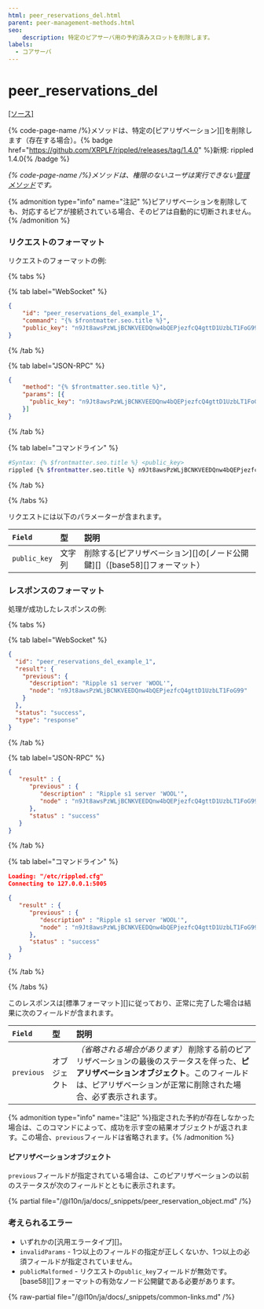 ```yaml
---
html: peer_reservations_del.html
parent: peer-management-methods.html
seo:
    description: 特定のピアサーバ用の予約済みスロットを削除します。
labels:
  - コアサーバ
---
```

# peer_reservations_del

[[ソース]](https://github.com/XRPLF/rippled/blob/4a1148eb2849513dd1e7ae080288fd47ab57a376/src/ripple/rpc/handlers/Reservations.cpp#L89 "Source")

{% code-page-name /%}メソッドは、特定の[ピアリザベーション][]を削除します（存在する場合）。{% badge href="https://github.com/XRPLF/rippled/releases/tag/1.4.0" %}新規: rippled 1.4.0{% /badge %}

_{% code-page-name /%}メソッドは、権限のないユーザは実行できない[管理メソッド](../index.md)です。_

{% admonition type="info" name="注記" %}ピアリザベーションを削除しても、対応するピアが接続されている場合、そのピアは自動的に切断されません。{% /admonition %}

### リクエストのフォーマット

リクエストのフォーマットの例:

{% tabs %}

{% tab label="WebSocket" %}
```json
{
    "id": "peer_reservations_del_example_1",
    "command": "{% $frontmatter.seo.title %}",
    "public_key": "n9Jt8awsPzWLjBCNKVEEDQnw4bQEPjezfcQ4gttD1UzbLT1FoG99"
}
```
{% /tab %}

{% tab label="JSON-RPC" %}
```json
{
    "method": "{% $frontmatter.seo.title %}",
    "params": [{
      "public_key": "n9Jt8awsPzWLjBCNKVEEDQnw4bQEPjezfcQ4gttD1UzbLT1FoG99"
    }]
}
```
{% /tab %}

{% tab label="コマンドライン" %}
```sh
#Syntax: {% $frontmatter.seo.title %} <public_key>
rippled {% $frontmatter.seo.title %} n9Jt8awsPzWLjBCNKVEEDQnw4bQEPjezfcQ4gttD1UzbLT1FoG99
```
{% /tab %}

{% /tabs %}

リクエストには以下のパラメーターが含まれます。

| `Field`     | 型                        | 説明                               |
|:------------|:--------------------------|:-----------------------------------|
| `public_key` | 文字列 | 削除する[ピアリザベーション][]の[ノード公開鍵][]（[base58][]フォーマット） |


### レスポンスのフォーマット

処理が成功したレスポンスの例:

{% tabs %}

{% tab label="WebSocket" %}
```json
{
  "id": "peer_reservations_del_example_1",
  "result": {
    "previous": {
      "description": "Ripple s1 server 'WOOL'",
      "node": "n9Jt8awsPzWLjBCNKVEEDQnw4bQEPjezfcQ4gttD1UzbLT1FoG99"
    }
  },
  "status": "success",
  "type": "response"
}
```
{% /tab %}

{% tab label="JSON-RPC" %}
```json
{
   "result" : {
      "previous" : {
         "description" : "Ripple s1 server 'WOOL'",
         "node" : "n9Jt8awsPzWLjBCNKVEEDQnw4bQEPjezfcQ4gttD1UzbLT1FoG99"
      },
      "status" : "success"
   }
}
```
{% /tab %}

{% tab label="コマンドライン" %}
```json
Loading: "/etc/rippled.cfg"
Connecting to 127.0.0.1:5005

{
   "result" : {
      "previous" : {
         "description" : "Ripple s1 server 'WOOL'",
         "node" : "n9Jt8awsPzWLjBCNKVEEDQnw4bQEPjezfcQ4gttD1UzbLT1FoG99"
      },
      "status" : "success"
   }
}
```
{% /tab %}

{% /tabs %}

このレスポンスは[標準フォーマット][]に従っており、正常に完了した場合は結果に次のフィールドが含まれます。

| `Field` | 型     | 説明                                                      |
|:--------|:-------|:----------------------------------------------------------|
| `previous` | オブジェクト | _（省略される場合があります）_ 削除する前のピアリザベーションの最後のステータスを伴った、**ピアリザベーションオブジェクト**。このフィールドは、ピアリザベーションが正常に削除された場合、必ず表示されます。 |

{% admonition type="info" name="注記" %}指定された予約が存在しなかった場合は、このコマンドによって、成功を示す空の結果オブジェクトが返されます。この場合、`previous`フィールドは省略されます。{% /admonition %}

#### ピアリザベーションオブジェクト

`previous`フィールドが指定されている場合は、このピアリザベーションの以前のステータスが次のフィールドとともに表示されます。

{% partial file="/@l10n/ja/docs/_snippets/peer_reservation_object.md" /%}


### 考えられるエラー

- いずれかの[汎用エラータイプ][]。
- `invalidParams` - 1つ以上のフィールドの指定が正しくないか、1つ以上の必須フィールドが指定されていません。
- `publicMalformed` - リクエストの`public_key`フィールドが無効です。[base58][]フォーマットの有効なノード公開鍵である必要があります。

{% raw-partial file="/@l10n/ja/docs/_snippets/common-links.md" /%}
